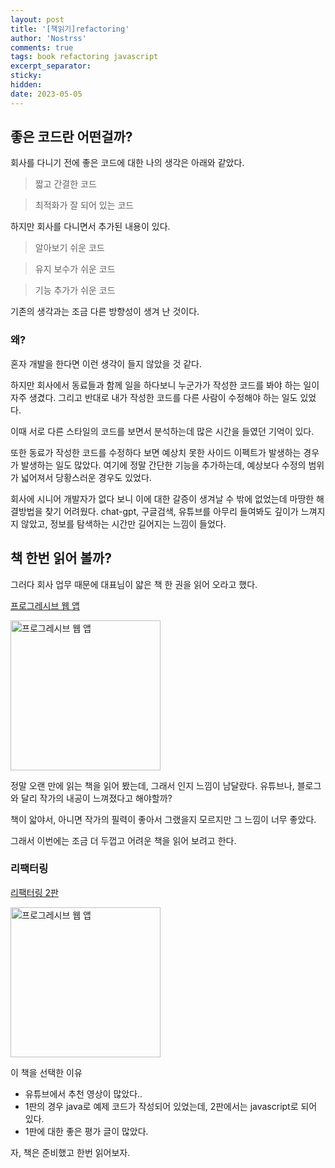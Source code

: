 ```yaml
---
layout: post
title: '[책읽기]refactoring'
author: 'Nostrss'
comments: true
tags: book refactoring javascript
excerpt_separator:
sticky:
hidden:
date: 2023-05-05
---
```


## 좋은 코드란 어떤걸까?

회사를 다니기 전에 좋은 코드에 대한 나의 생각은 아래와 같았다.

> 짧고 간결한 코드

> 최적화가 잘 되어 있는 코드

하지만 회사를 다니면서 추가된 내용이 있다.

> 알아보기 쉬운 코드

> 유지 보수가 쉬운 코드

> 기능 추가가 쉬운 코드

기존의 생각과는 조금 다른 방향성이 생겨 난 것이다.

### 왜?

혼자 개발을 한다면 이런 생각이 들지 않았을 것 같다.

하지만 회사에서 동료들과 함께 일을 하다보니 누군가가 작성한 코드를 봐야 하는 일이 자주 생겼다. 그리고 반대로 내가 작성한 코드를 다른 사람이 수정해야 하는 일도 있었다.

이때 서로 다른 스타일의 코드를 보면서 분석하는데 많은 시간을 들였던 기억이 있다.

또한 동료가 작성한 코드를 수정하다 보면 예상치 못한 사이드 이펙트가 발생하는 경우가 발생하는 일도 많았다. 여기에 정말 간단한 기능을 추가하는데, 예상보다 수정의 범위가 넓어져서 당황스러운 경우도 있었다.

회사에 시니어 개발자가 없다 보니 이에 대한 갈증이 생겨날 수 밖에 없었는데 마땅한 해결방법을 찾기 어려웠다. chat-gpt, 구글검색, 유튜브를 아무리 들여봐도 깊이가 느껴지지 않았고, 정보를 탐색하는 시간만 길어지는 느낌이 들었다.

## 책 한번 읽어 볼까?

그러다 회사 업무 때문에 대표님이 얇은 책 한 권을 읽어 오라고 했다.

[프로그레시브 웹 앱](http://www.yes24.com/Product/UsedShopHub/Hub/92456411)

<img width="240" alt="프로그레시브 웹 앱" src="http://image.yes24.com/Goods/92456411/XL">

정말 오랜 만에 읽는 책을 읽어 봤는데, 그래서 인지 느낌이 남달랐다. 유튜브나, 블로그와 달리 작가의 내공이 느껴졌다고 해야할까?

책이 앏야서, 아니면 작가의 필력이 좋아서 그랬을지 모르지만 그 느낌이 너무 좋았다.

그래서 이번에는 조금 더 두껍고 어려운 책을 읽어 보려고 한다.

### 리팩터링

[리팩터링 2판](http://www.yes24.com/Product/UsedShopHub/Hub/89649360)

<img width="240" alt="프로그레시브 웹 앱" src="http://image.yes24.com/Goods/89649360/XL">

이 책을 선택한 이유

- 유튜브에서 추천 영상이 많았다..
- 1판의 경우 java로 예제 코드가 작성되어 있었는데, 2판에서는 javascript로 되어 있다.
- 1판에 대한 좋은 평가 글이 많았다.

자, 책은 준비했고 한번 읽어보자.
